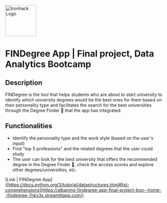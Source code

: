 <img src="https://bit.ly/2VnXWr2" alt="Ironhack Logo" width="100"/>

# FINDegree App | Final project, Data Analytics Bootcamp

## Description

FINDegree is the tool that helps students who are about to start university to identify which university degrees would be the best ones for them based on their personality type and facilitates the search for the best universities through the Degree Finder 🔎 that the app has integrated.

## Functionalities

- Identify the personality type and the work style (based on the user's input)
- Find "top 5 professions" and the related degrees that the user could study
- The user can look for the best university that offers the recommended degree in the Degree Finder 🔎, check the access scores and explore other degrees/universities, etc.

[Link | FINDegree App]([https://docs.python.org/3/tutorial/datastructures.html#list-comprehensions](https://albanmg-findegree-app-final-project-boo--home--findegree-7nkx3x.streamlitapp.com/)

